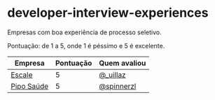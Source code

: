 # developer-interview-experiences

Empresas com boa experiência de processo seletivo.

Pontuação: de 1 a 5, onde 1 é péssimo e 5 é excelente.

| Empresa | Pontuação | Quem avaliou |
| --- | --- | --- |
| [Escale](http://escale.com.br/) | 5 | [@_uillaz](https://twitter.com/_uillaz) |
| [Pipo Saúde](https://www.piposaude.com.br/) | 5 | [@spinnerzl](https://twitter.com/spinnerzl) | 
